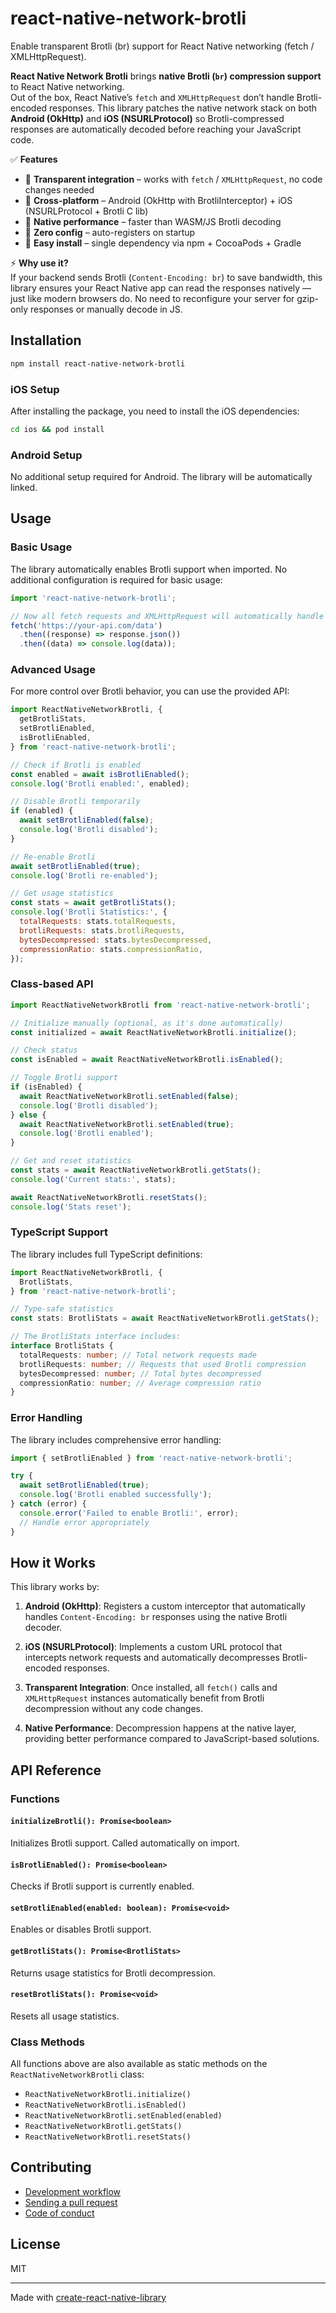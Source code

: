 # react-native-network-brotli

Enable transparent Brotli (br) support for React Native networking (fetch / XMLHttpRequest).

**React Native Network Brotli** brings **native Brotli (`br`) compression support** to React Native networking.  
Out of the box, React Native’s `fetch` and `XMLHttpRequest` don’t handle Brotli-encoded responses. This library patches the native network stack on both **Android (OkHttp)** and **iOS (NSURLProtocol)** so Brotli-compressed responses are automatically decoded before reaching your JavaScript code.

✅ **Features**

- 🔹 **Transparent integration** – works with `fetch` / `XMLHttpRequest`, no code changes needed
- 🔹 **Cross-platform** – Android (OkHttp with BrotliInterceptor) + iOS (NSURLProtocol + Brotli C lib)
- 🔹 **Native performance** – faster than WASM/JS Brotli decoding
- 🔹 **Zero config** – auto-registers on startup
- 🔹 **Easy install** – single dependency via npm + CocoaPods + Gradle

⚡ **Why use it?**  
If your backend sends Brotli (`Content-Encoding: br`) to save bandwidth, this library ensures your React Native app can read the responses natively — just like modern browsers do. No need to reconfigure your server for gzip-only responses or manually decode in JS.

## Installation

```sh
npm install react-native-network-brotli
```

### iOS Setup

After installing the package, you need to install the iOS dependencies:

```sh
cd ios && pod install
```

### Android Setup

No additional setup required for Android. The library will be automatically linked.

## Usage

### Basic Usage

The library automatically enables Brotli support when imported. No additional configuration is required for basic usage:

```javascript
import 'react-native-network-brotli';

// Now all fetch requests and XMLHttpRequest will automatically handle Brotli compression
fetch('https://your-api.com/data')
  .then((response) => response.json())
  .then((data) => console.log(data));
```

### Advanced Usage

For more control over Brotli behavior, you can use the provided API:

```javascript
import ReactNativeNetworkBrotli, {
  getBrotliStats,
  setBrotliEnabled,
  isBrotliEnabled,
} from 'react-native-network-brotli';

// Check if Brotli is enabled
const enabled = await isBrotliEnabled();
console.log('Brotli enabled:', enabled);

// Disable Brotli temporarily
if (enabled) {
  await setBrotliEnabled(false);
  console.log('Brotli disabled');
}

// Re-enable Brotli
await setBrotliEnabled(true);
console.log('Brotli re-enabled');

// Get usage statistics
const stats = await getBrotliStats();
console.log('Brotli Statistics:', {
  totalRequests: stats.totalRequests,
  brotliRequests: stats.brotliRequests,
  bytesDecompressed: stats.bytesDecompressed,
  compressionRatio: stats.compressionRatio,
});
```

### Class-based API

```javascript
import ReactNativeNetworkBrotli from 'react-native-network-brotli';

// Initialize manually (optional, as it's done automatically)
const initialized = await ReactNativeNetworkBrotli.initialize();

// Check status
const isEnabled = await ReactNativeNetworkBrotli.isEnabled();

// Toggle Brotli support
if (isEnabled) {
  await ReactNativeNetworkBrotli.setEnabled(false);
  console.log('Brotli disabled');
} else {
  await ReactNativeNetworkBrotli.setEnabled(true);
  console.log('Brotli enabled');
}

// Get and reset statistics
const stats = await ReactNativeNetworkBrotli.getStats();
console.log('Current stats:', stats);

await ReactNativeNetworkBrotli.resetStats();
console.log('Stats reset');
```

### TypeScript Support

The library includes full TypeScript definitions:

```typescript
import ReactNativeNetworkBrotli, {
  BrotliStats,
} from 'react-native-network-brotli';

// Type-safe statistics
const stats: BrotliStats = await ReactNativeNetworkBrotli.getStats();

// The BrotliStats interface includes:
interface BrotliStats {
  totalRequests: number; // Total network requests made
  brotliRequests: number; // Requests that used Brotli compression
  bytesDecompressed: number; // Total bytes decompressed
  compressionRatio: number; // Average compression ratio
}
```

### Error Handling

The library includes comprehensive error handling:

```javascript
import { setBrotliEnabled } from 'react-native-network-brotli';

try {
  await setBrotliEnabled(true);
  console.log('Brotli enabled successfully');
} catch (error) {
  console.error('Failed to enable Brotli:', error);
  // Handle error appropriately
}
```

## How it Works

This library works by:

1. **Android (OkHttp)**: Registers a custom interceptor that automatically handles `Content-Encoding: br` responses using the native Brotli decoder.

2. **iOS (NSURLProtocol)**: Implements a custom URL protocol that intercepts network requests and automatically decompresses Brotli-encoded responses.

3. **Transparent Integration**: Once installed, all `fetch()` calls and `XMLHttpRequest` instances automatically benefit from Brotli decompression without any code changes.

4. **Native Performance**: Decompression happens at the native layer, providing better performance compared to JavaScript-based solutions.

## API Reference

### Functions

#### `initializeBrotli(): Promise<boolean>`

Initializes Brotli support. Called automatically on import.

#### `isBrotliEnabled(): Promise<boolean>`

Checks if Brotli support is currently enabled.

#### `setBrotliEnabled(enabled: boolean): Promise<void>`

Enables or disables Brotli support.

#### `getBrotliStats(): Promise<BrotliStats>`

Returns usage statistics for Brotli decompression.

#### `resetBrotliStats(): Promise<void>`

Resets all usage statistics.

### Class Methods

All functions above are also available as static methods on the `ReactNativeNetworkBrotli` class:

- `ReactNativeNetworkBrotli.initialize()`
- `ReactNativeNetworkBrotli.isEnabled()`
- `ReactNativeNetworkBrotli.setEnabled(enabled)`
- `ReactNativeNetworkBrotli.getStats()`
- `ReactNativeNetworkBrotli.resetStats()`

## Contributing

- [Development workflow](CONTRIBUTING.md#development-workflow)
- [Sending a pull request](CONTRIBUTING.md#sending-a-pull-request)
- [Code of conduct](CODE_OF_CONDUCT.md)

## License

MIT

---

Made with [create-react-native-library](https://github.com/callstack/react-native-builder-bob)
